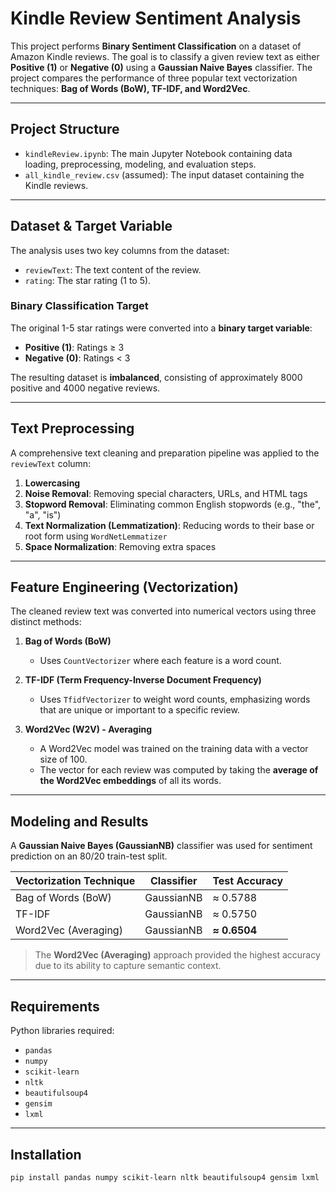 # Kindle Review Sentiment Analysis

This project performs **Binary Sentiment Classification** on a dataset of Amazon Kindle reviews. The goal is to classify a given review text as either **Positive (1)** or **Negative (0)** using a **Gaussian Naive Bayes** classifier. The project compares the performance of three popular text vectorization techniques: **Bag of Words (BoW), TF-IDF, and Word2Vec**.

---

## Project Structure

- `kindleReview.ipynb`: The main Jupyter Notebook containing data loading, preprocessing, modeling, and evaluation steps.  
- `all_kindle_review.csv` (assumed): The input dataset containing the Kindle reviews.

---

## Dataset & Target Variable

The analysis uses two key columns from the dataset:

- `reviewText`: The text content of the review.  
- `rating`: The star rating (1 to 5).

### Binary Classification Target

The original 1-5 star ratings were converted into a **binary target variable**:

- **Positive (1)**: Ratings ≥ 3  
- **Negative (0)**: Ratings < 3  

The resulting dataset is **imbalanced**, consisting of approximately 8000 positive and 4000 negative reviews.

---

## Text Preprocessing

A comprehensive text cleaning and preparation pipeline was applied to the `reviewText` column:

1. **Lowercasing**  
2. **Noise Removal**: Removing special characters, URLs, and HTML tags  
3. **Stopword Removal**: Eliminating common English stopwords (e.g., "the", "a", "is")  
4. **Text Normalization (Lemmatization)**: Reducing words to their base or root form using `WordNetLemmatizer`  
5. **Space Normalization**: Removing extra spaces  

---

## Feature Engineering (Vectorization)

The cleaned review text was converted into numerical vectors using three distinct methods:

1. **Bag of Words (BoW)**  
   - Uses `CountVectorizer` where each feature is a word count.

2. **TF-IDF (Term Frequency-Inverse Document Frequency)**  
   - Uses `TfidfVectorizer` to weight word counts, emphasizing words that are unique or important to a specific review.

3. **Word2Vec (W2V) - Averaging**  
   - A Word2Vec model was trained on the training data with a vector size of 100.  
   - The vector for each review was computed by taking the **average of the Word2Vec embeddings** of all its words.

---

## Modeling and Results

A **Gaussian Naive Bayes (GaussianNB)** classifier was used for sentiment prediction on an 80/20 train-test split.

| Vectorization Technique | Classifier | Test Accuracy |
|-------------------------|------------|---------------|
| Bag of Words (BoW)      | GaussianNB | ≈ 0.5788      |
| TF-IDF                  | GaussianNB | ≈ 0.5750      |
| Word2Vec (Averaging)    | GaussianNB | **≈ 0.6504**  |

> The **Word2Vec (Averaging)** approach provided the highest accuracy due to its ability to capture semantic context.

---

## Requirements

Python libraries required:

- `pandas`  
- `numpy`  
- `scikit-learn`  
- `nltk`  
- `beautifulsoup4`  
- `gensim`  
- `lxml`  

---

## Installation

```bash
pip install pandas numpy scikit-learn nltk beautifulsoup4 gensim lxml
